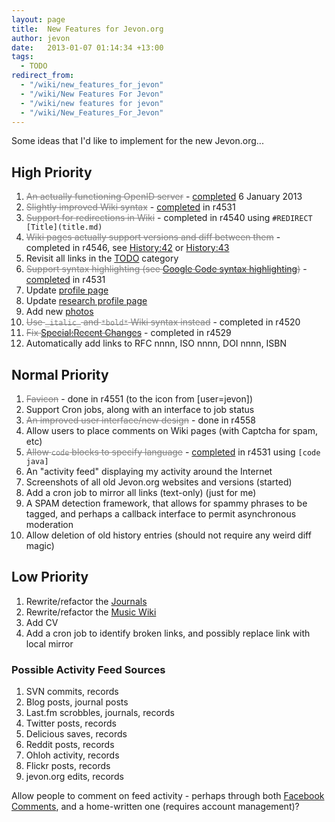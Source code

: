 ```yaml
---
layout: page
title:  New Features for Jevon.org
author: jevon
date:   2013-01-07 01:14:34 +13:00
tags:
  - TODO
redirect_from:
  - "/wiki/new_features_for_jevon"
  - "/wiki/New Features For Jevon"
  - "/wiki/new features for jevon"
  - "/wiki/New_Features_For_Jevon"
---
```


Some ideas that I'd like to implement for the new Jevon.org...
<style>.done { color: gray; text-decoration: line-through; }</style>

## High Priority
1. <span class="done">An actually functioning OpenID server</span> - <a href="http://journals.jevon.org/users/server/entry/20123">completed</a> 6 January 2013
1. <span class="done">Slightly improved Wiki syntax</span> - [completed](special-Formatting.md) in r4531
1. <span class="done">Support for redirections in Wiki</span> - completed in r4540 using `#REDIRECT [Title](title.md)`
1. <span class="done">Wiki pages actually support versions and diff between them</span> - completed in r4546, see [History:42](history-42.md) or [History:43](history-43.md)
1. Revisit all links in the [TODO](Todo.md) category
1. <span class="done">Support syntax highlighting (see <a href="http://code.google.com/p/google-code-prettify/">Google Code syntax highlighting</a>)</span> - [completed](special-Formatting.md) in r4531
1. Update [profile page](Jevon_Wright.md)
1. Update [research profile page](reSearch.md)
1. Add new [photos](Photos.md)
1. <span class="done">Use `_italic_` and `*bold*` Wiki syntax instead</span> - completed in r4520
1. <span class="done">Fix [Special:Recent Changes](special-recent-changes.md)</span> - completed in r4529
1. Automatically add links to RFC nnnn, ISO nnnn, DOI nnnn, ISBN

## Normal Priority
1. <span class="done">Favicon</span> - done in r4551 (to the icon from [user=jevon])
1. Support Cron jobs, along with an interface to job status
1. <span class="done">An improved user interface/new design</span> - done in r4558
1. Allow users to place comments on Wiki pages (with Captcha for spam, etc)
1. <span class="done">Allow `code` blocks to specify language</span> - [completed](special-Formatting.md) in r4531 using `[code java]`
1. An "activity feed" displaying my activity around the Internet
1. Screenshots of all old Jevon.org websites and versions (started)
1. Add a cron job to mirror all links (text-only) (just for me)
1. A SPAM detection framework, that allows for spammy phrases to be tagged, and perhaps a callback interface to permit asynchronous moderation
1. Allow deletion of old history entries (should not require any weird diff magic)

## Low Priority
1. Rewrite/refactor the [Journals](Journals.md)
1. Rewrite/refactor the [Music Wiki](music-wiki.md)
1. Add CV
1. Add a cron job to identify broken links, and possibly replace link with local mirror

### Possible Activity Feed Sources
1. SVN commits, records
1. Blog posts, journal posts
1. Last.fm scrobbles, journals, records
1. Twitter posts, records
1. Delicious saves, records
1. Reddit posts, records
1. Ohloh activity, records
1. Flickr posts, records
1. jevon.org edits, records

Allow people to comment on feed activity - perhaps through both <a href="https://developers.facebook.com/blog/post/472/">Facebook Comments</a>, and a home-written one (requires account management)?
